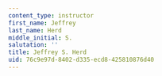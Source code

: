 ```yaml
---
content_type: instructor
first_name: Jeffrey
last_name: Herd
middle_initial: S.
salutation: ''
title: Jeffrey S. Herd
uid: 76c9e97d-8402-d335-ecd8-425810876d40
---
```


